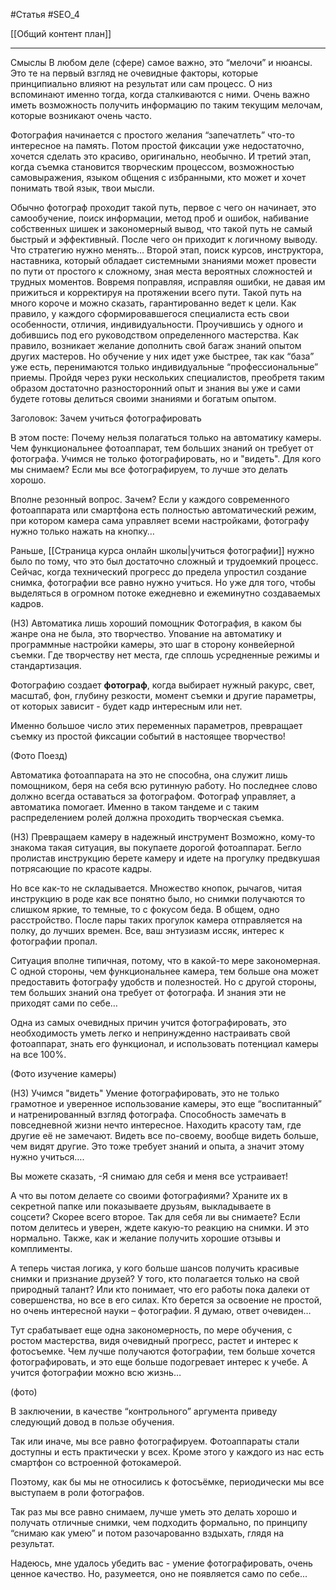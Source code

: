 #Статья #SEO_4 

[[Общий контент план]]
________

Смыслы
	В любом деле (сфере) самое важно, это “мелочи” и нюансы. Это те на первый взгляд не очевидные факторы, которые принципиально влияют на результат или сам процесс. О низ вспоминают именно тогда, когда сталкиваются с ними. Очень важно иметь возможность получить информацию по таким текущим мелочам, которые возникают очень часто.
	
Фотография начинается с простого желания “запечатлеть” что-то интересное на память. Потом простой фиксации уже недостаточно, хочется сделать это красиво, оригинально, необычно. И третий этап, когда
	съемка становится творческим процессом, возможностью самовыражения, языком общения с избранными, кто может и хочет понимать твой язык, твои мысли.
	
Обычно фотограф проходит такой путь, первое с чего он начинает, это самообучение, поиск информации, метод проб и ошибок, набивание собственных шишек и закономерный вывод, что такой путь не самый быстрый и эффективный. После чего он приходит к логичному выводу. Что стратегию нужно менять… Второй этап, поиск курсов, инструктора, наставника, который обладает системными знаниями может провести по пути от простого к сложному, зная места вероятных сложностей и трудных моментов. Вовремя поправляя, исправляя ошибки, не давая им прижиться и корректируя на протяжении всего пути. Такой путь на много короче и можно сказать, гарантированно ведет к цели. Как правило, у каждого сформировавшегося специалиста есть свои особенности, отличия, индивидуальности. Проучившись у одного и добившись под его руководством определенного мастерства. Как правило, возникает желание дополнить свой багаж знаний опытом других мастеров. Но обучение у них идет уже быстрее, так как “база” уже есть, перенимаются только индивидуальные “профессиональные” приемы. Пройдя через руки нескольких специалистов, преобретя таким образом достаточно разносторонний опыт и знания вы уже и сами будете готовы делиться своими знаниями и богатым опытом.


Заголовок: Зачем учиться фотографировать

В этом посте: 
Почему нельзя полагаться только на автоматику камеры.
Чем функциональнее фотоаппарат, тем больших знаний он требует от фотографа.
Учимся не только фотографировать, но и "видеть".
Для кого мы снимаем?
Если мы все фотографируем, то лучше это делать хорошо.

Вполне резонный вопрос. Зачем? Если у каждого современного фотоаппарата или смартфона есть полностью автоматический режим, при котором камера сама управляет всеми настройками, фотографу нужно только нажать на кнопку…

Раньше, [[Страница курса онлайн школы|учиться фотографии]] нужно было по тому, что это был достаточно сложный и трудоемкий процесс. Сейчас, когда технический прогресс до предела упростил создание снимка, фотографии все равно нужно учиться. Но уже для того, чтобы выделяться в огромном потоке ежедневно и ежеминутно создаваемых кадров.

(Н3) Автоматика лишь хороший помощник
Фотография, в каком бы жанре она не была, это творчество. Упование на автоматику и программные настройки камеры, это шаг в сторону конвейерной съемки. Где творчеству нет места, где сплошь усредненные режимы и стандартизация.

Фотографию создает **фотограф**, когда выбирает нужный ракурс, свет, масштаб, фон, глубину резкости, момент съемки и другие параметры, от которых зависит - будет кадр интересным или нет.

Именно большое число этих переменных параметров, превращает съемку из простой фиксации событий в настоящее творчество!

(Фото Поезд)

Автоматика фотоаппарата на это не способна, она служит лишь помощником, беря на себя всю рутинную работу. Но последнее слово должно всегда оставаться за фотографом. 
Фотограф управляет, а автоматика помогает. Именно в таком тандеме и с таким распределением ролей должна проходить творческая съемка.

(Н3) Превращаем камеру в надежный инструмент
Возможно, кому-то знакома такая ситуация, вы покупаете дорогой фотоаппарат. Бегло пролистав инструкцию берете камеру и идете на прогулку предвкушая потрясающие по красоте кадры.

Но все как-то не складывается. Множество кнопок, рычагов, читая инструкцию в роде как все понятно было, но снимки получаются то слишком яркие, то темные, то с фокусом беда. В общем, одно расстройство. После пары таких прогулок камера отправляется на полку, до лучших времен. Все, ваш энтузиазм иссяк, интерес к фотографии пропал.

Ситуация вполне типичная, потому, что в какой-то мере закономерная. С одной стороны, чем функциональнее камера, тем больше она может предоставить фотографу удобств и полезностей. Но с другой стороны, тем больших знаний она требует от фотографа. И знания эти не приходят сами по себе…

Одна из самых очевидных причин учится фотографировать, это необходимость уметь легко и непринужденно настраивать свой фотоаппарат, знать его функционал, и использовать потенциал камеры на все 100%.

(Фото изучение камеры)

(Н3) Учимся "видеть"
Умение фотографировать, это не только грамотное и уверенное использование камеры, это еще “воспитанный” и натренированный взгляд фотографа.
Способность замечать в повседневной жизни нечто интересное. Находить красоту там, где другие её не замечают. Видеть все по-своему, вообще видеть больше, чем видят другие.
Это тоже требует знаний и опыта, а значит этому нужно учиться….


Вы можете сказать, -Я снимаю для себя и меня все устраивает!

А что вы потом делаете со своими фотографиями? Храните их в секретной папке или показываете друзьям, выкладываете в соцсети? Скорее всего второе. Так для себя ли вы снимаете? Если потом делитесь и уверен, ждете какую-то реакцию на снимки. И это нормально. Также, как и желание получить хорошие отзывы и комплименты.

А теперь чистая логика, у кого больше шансов получить красивые снимки и признание друзей? У того, кто полагается только на свой природный талант?
Или кто понимает, что его работы пока далеки от совершенства, но все в его силах. Кто берется за освоение не простой, но очень интересной науки – фотографии. Я думаю, ответ очевиден…

Тут срабатывает еще одна закономерность, по мере обучения, с ростом мастерства, видя очевидный прогресс, растет и интерес к фотосъемке. Чем лучше получаются фотографии, тем больше хочется фотографировать, и это еще больше подогревает интерес к учебе. А учится фотографии можно всю жизнь…

(фото)

В заключении, в качестве “контрольного” аргумента приведу следующий довод в пользе обучения.

Так или иначе, мы все равно фотографируем. Фотоаппараты стали доступны и есть практически у всех. Кроме этого у каждого из нас есть смартфон со встроенной фотокамерой.

Поэтому, как бы мы не относились к фотосъёмке, периодически мы все выступаем в роли фотографов.

Так раз мы все равно снимаем, лучше уметь это делать хорошо и получать отличные снимки, чем подходить формально, по принципу “снимаю как умею” и потом разочарованно вздыхать, глядя на результат.

Надеюсь, мне удалось убедить вас - умение фотографировать, очень ценное качество. Но, разумеется, оно не появляется само по себе...